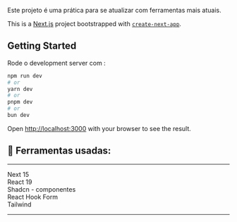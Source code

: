 
Este projeto é uma prática para se atualizar com ferramentas mais atuais.

This is a [Next.js](https://nextjs.org) project bootstrapped with [`create-next-app`](https://nextjs.org/docs/app/api-reference/cli/create-next-app).

## Getting Started

Rode o development server com :
```bash
npm run dev
# or
yarn dev
# or
pnpm dev
# or
bun dev
```

Open [http://localhost:3000](http://localhost:3000) with your browser to see the result.

## 🔨 Ferramentas usadas:

---

Next 15 <br> 
React 19 <br>
Shadcn - componentes <br>
React Hook Form <br>
Tailwind <br>

---

